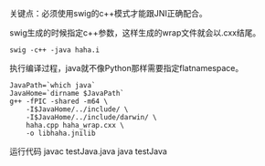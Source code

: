 关键点：必须使用swig的c++模式才能跟JNI正确配合。  

swig生成的时候指定c++参数，这样生成的wrap文件就会以.cxx结尾。  

    swig -c++ -java haha.i

执行编译过程，java就不像Python那样需要指定flatnamespace。

    JavaPath=`which java`
    JavaHome=`dirname $JavaPath`
    g++ -fPIC -shared -m64 \
        -I$JavaHome/../include/ \
        -I$JavaHome/../include/darwin/ \
        haha.cpp haha_wrap.cxx \
        -o libhaha.jnilib

运行代码
    javac testJava.java
    java testJava